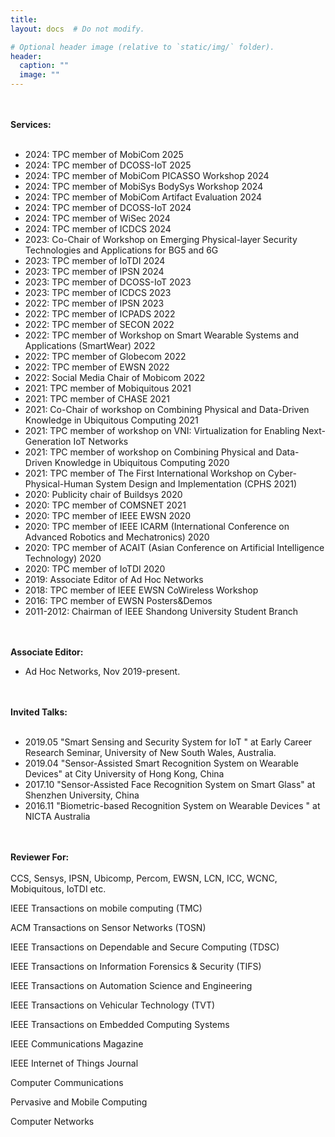 ```yaml
---
title:
layout: docs  # Do not modify.

# Optional header image (relative to `static/img/` folder).
header:
  caption: ""
  image: ""
---
```

<br><br>
<b>Services: </b>
<br><br>
<ul>
<li>2024: TPC member of MobiCom 2025</li>
<li>2024: TPC member of DCOSS-IoT 2025</li>
<li>2024: TPC member of MobiCom PICASSO Workshop 2024</li>
<li>2024: TPC member of MobiSys BodySys Workshop 2024</li>
<li>2024: TPC member of MobiCom Artifact Evaluation 2024</li>
<li>2024: TPC member of DCOSS-IoT 2024</li>
<li>2024: TPC member of WiSec 2024</li>
<li>2024: TPC member of ICDCS 2024</li>
<li>2023: Co-Chair of Workshop on Emerging Physical-layer Security Technologies and Applications for BG5 and 6G</li>
<li>2023: TPC member of IoTDI 2024</li>
<li>2023: TPC member of IPSN 2024</li>
<li>2023: TPC member of DCOSS-IoT 2023</li>
<li>2023: TPC member of ICDCS 2023</li>
<li>2022: TPC member of IPSN 2023</li>
<li>2022: TPC member of ICPADS 2022</li>
<li>2022: TPC member of SECON 2022</li>
<li>2022: TPC member of Workshop on Smart Wearable Systems and Applications (SmartWear) 2022</li>
<li>2022: TPC member of Globecom 2022</li>
<li>2022: TPC member of EWSN 2022</li>
<li>2022: Social Media Chair of Mobicom 2022</li>
<li>2021: TPC member of Mobiquitous 2021</li>
<li>2021: TPC member of CHASE 2021</li>
<li>2021: Co-Chair of workshop on Combining Physical and Data-Driven Knowledge in Ubiquitous Computing 2021</li>
<li>2021: TPC member of workshop on VNI: Virtualization for Enabling Next-Generation IoT Networks</li>
<li>2021: TPC member of workshop on Combining Physical and Data-Driven Knowledge in Ubiquitous Computing 2020</li>
<li>2021: TPC member of The First International Workshop on Cyber-Physical-Human System Design and Implementation (CPHS 2021)</li>
<li>2020: Publicity chair of Buildsys 2020</li>
<li>2020: TPC member of COMSNET 2021</li>
<li>2020: TPC member of IEEE EWSN 2020</li>
<li>2020: TPC member of IEEE ICARM (International Conference on Advanced Robotics and Mechatronics) 2020</li>
<li>2020: TPC member of ACAIT (Asian Conference on Artificial Intelligence Technology) 2020</li>
<li>2020: TPC member of IoTDI 2020</li>
<li>2019: Associate Editor of Ad Hoc Networks</li>
<li>2018: TPC member of IEEE EWSN CoWireless Workshop</li>
<li>2016: TPC member of EWSN Posters&Demos</li>
<li>2011-2012: Chairman of IEEE Shandong University Student Branch</li>
</ul>

<br><br>
<b>Associate Editor: </b>
<ul>
<li>Ad Hoc Networks, Nov 2019-present.</li>
</ul>

<br><br>
<b>Invited Talks: </b>
<br><br>
<ul>
<li>2019.05  "Smart Sensing and Security System for IoT " at Early Career Research Seminar, University of New South Wales, Australia.</li>
<li>2019.04  "Sensor-Assisted Smart Recognition System on Wearable Devices" at City University of Hong Kong, China</li>
<li>2017.10  "Sensor-Assisted Face Recognition System on Smart Glass" at Shenzhen University, China</li>
<li>2016.11  "Biometric-based Recognition System on Wearable Devices " at NICTA Australia</li>
</ul>


<br><br>
<b>Reviewer For: </b>
<br><br>
CCS, Sensys, IPSN, Ubicomp, Percom, EWSN, LCN, ICC, WCNC, Mobiquitous, IoTDI etc.

IEEE Transactions on mobile computing (TMC)

ACM Transactions on Sensor Networks (TOSN)

IEEE Transactions on Dependable and Secure Computing (TDSC)

IEEE Transactions on Information Forensics & Security (TIFS)

IEEE Transactions on Automation Science and Engineering

IEEE Transactions on Vehicular Technology (TVT)

IEEE Transactions on Embedded Computing Systems

IEEE Communications Magazine

IEEE Internet of Things Journal

Computer Communications

Pervasive and Mobile Computing

Computer Networks





